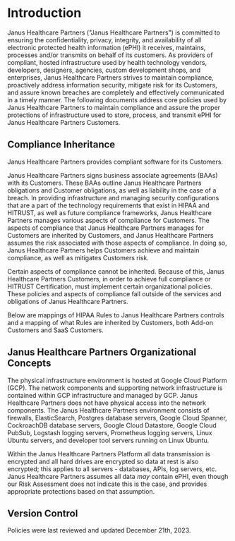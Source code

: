 # Introduction

Janus Healthcare Partners ("Janus Healthcare Partners") is committed to ensuring the confidentiality, privacy, integrity, and availability of all electronic protected health information (ePHI) it receives, maintains, processes and/or transmits on behalf of its customers. As providers of compliant, hosted infrastructure used by health technology vendors, developers, designers, agencies, custom development shops, and enterprises, Janus Healthcare Partners strives to maintain compliance, proactively address information security, mitigate risk for its Customers, and assure known breaches are completely and effectively communicated in a timely manner. The following documents address core policies used by Janus Healthcare Partners to maintain compliance and assure the proper protections of infrastructure used to store, process, and transmit ePHI for Janus Healthcare Partners Customers.

## Compliance Inheritance

Janus Healthcare Partners provides compliant software for its Customers.

Janus Healthcare Partners signs business associate agreements (BAAs) with its Customers. These BAAs outline Janus Healthcare Partners obligations and Customer obligations, as well as liability in the case of a breach. In providing infrastructure and managing security configurations that are a part of the technology requirements that exist in HIPAA and HITRUST, as well as future compliance frameworks, Janus Healthcare Partners manages various aspects of compliance for Customers. The aspects of compliance that Janus Healthcare Partners manages for Customers are inherited by Customers, and Janus Healthcare Partners assumes the risk associated with those aspects of compliance. In doing so, Janus Healthcare Partners helps Customers achieve and maintain compliance, as well as mitigates Customers risk.

Certain aspects of compliance cannot be inherited. Because of this, Janus Healthcare Partners Customers, in order to achieve full compliance or HITRUST Certification, must implement certain organizational policies. These policies and aspects of compliance fall outside of the services and obligations of Janus Healthcare Partners.

Below are mappings of HIPAA Rules to Janus Healthcare Partners controls and a mapping of what Rules are inherited by Customers, both Add-on Customers and SaaS Customers.

## Janus Healthcare Partners Organizational Concepts

The physical infrastructure environment is hosted at Google Cloud Platform (GCP). The network components and supporting network infrastructure is contained within GCP infrastructure and managed by GCP. Janus Healthcare Partners does not have physical access into the network components. The Janus Healthcare Partners environment consists of firewalls, ElasticSearch, Postgres database servers, Google Cloud Spanner, CockroachDB database servers, Google Cloud Datastore, Google Cloud PubSub, Logstash logging servers, Prometheus logging servers, Linux Ubuntu servers, and developer tool servers running on Linux Ubuntu.

Within the Janus Healthcare Partners Platform all data transmission is encrypted and all hard drives are encrypted so data at rest is also encrypted; this applies to all servers - databases, APIs, log servers, etc. Janus Healthcare Partners assumes all data *may* contain ePHI, even though our Risk Assessment does not indicate this is the case, and provides appropriate protections based on that assumption.

## Version Control

Policies were last reviewed and updated December 21th, 2023.
